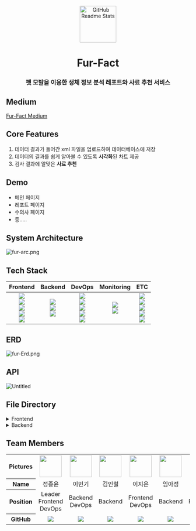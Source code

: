 <p align="center">
<img width="100px" src="https://i.ibb.co/MZVkxm8/fur-icon.png" align="center" alt="GitHub Readme Stats" />
<h1 align="center">Fur-Fact</h1>
<h3 align="center">펫 모발을 이용한 생체 정보 분석 레포트와 사료 추천 서비스</h3>
</p>

## Medium

[Fur-Fact Medium](https://medium.com/@ickim1218/펫-모발을-이용한-생체-정보-분석-레포트와-사료-추천-서비스-3ba691bf1b24)

## Core Features

1. 데이터 결과가 들어간 xml 파일을 업로드하여 데이터베이스에 저장
2. 데이터의 결과를 쉽게 알아볼 수 있도록 **시각화**된 차트 제공
3. 검사 결과에 알맞은 **사료 추천**

## Demo

- 메인 페이지
- 레포트 페이지
- 수의사 페이지
- 등…..

## System Architecture

![fur-arc.png](https://github.com/user-attachments/assets/869f760a-2d13-402f-a9d0-5a54074ad62e)

## Tech Stack

|                                                                                                                                                                                                                                                   Frontend                                                                                                                                                                                                                                                   |                                                                                                                                              Backend                                                                                                                                              |                                                                                                                                                                                                                                                                   DevOps                                                                                                                                                                                                                                                                    |                                                                                                 Monitoring                                                                                                 |                                                                                                                                                                                                                                                    ETC                                                                                                                                                                                                                                                     |
| :----------------------------------------------------------------------------------------------------------------------------------------------------------------------------------------------------------------------------------------------------------------------------------------------------------------------------------------------------------------------------------------------------------------------------------------------------------------------------------------------------------: | :-----------------------------------------------------------------------------------------------------------------------------------------------------------------------------------------------------------------------------------------------------------------------------------------------: | :-----------------------------------------------------------------------------------------------------------------------------------------------------------------------------------------------------------------------------------------------------------------------------------------------------------------------------------------------------------------------------------------------------------------------------------------------------------------------------------------------------------------------------------------: | :--------------------------------------------------------------------------------------------------------------------------------------------------------------------------------------------------------: | :--------------------------------------------------------------------------------------------------------------------------------------------------------------------------------------------------------------------------------------------------------------------------------------------------------------------------------------------------------------------------------------------------------------------------------------------------------------------------------------------------------: |
| <img src="https://img.shields.io/badge/React-61DAFB?style=flat&logo=React&logoColor=white"/><br><img src="https://img.shields.io/badge/TypeScript-3178C6?style=flat&logo=TypeScript&logoColor=white"/><br><img src="https://img.shields.io/badge/TailwindCSS-06B6D4?style=flat&logo=tailwindcss&logoColor=white"/><br><img src="https://img.shields.io/badge/Vite-646CFF?style=flat&logo=Vite&logoColor=white"/><br><img src="https://img.shields.io/badge/PWA-5A0FC8?style=flat&logo=PWA&logoColor=white"/> | <img src="https://img.shields.io/badge/Node.js-FA04E?style=flat&logo=Node.js&logoColor=white"/><br><img src="https://img.shields.io/badge/mysql-4479A1?style=flat&logo=mysql&logoColor=white"><br><img src="https://img.shields.io/badge/Express-000000?style=flat&logo=Express&logoColor=white"> | <img src="https://img.shields.io/badge/Docker-2496ED?style=flat&logo=Docker&logoColor=white"/><br><img src="https://img.shields.io/badge/Amazon EC2-FF9900?style=flat&logo=Amazon EC2&logoColor=white"/><br><img src="https://img.shields.io/badge/Amazon S3-569A31?style=flat&logo=Amazon S3&logoColor=white"/><br><img src="https://img.shields.io/badge/Amazon RDS-527FFF?style=flat&logo=amazonrds&logoColor=white"/><br><img src="https://img.shields.io/badge/GitHub Actions-2088FF?style=flat&logo=GitHub Actions&logoColor=white"/> | <img src="https://img.shields.io/badge/Grafana-F46800?style=flat&logo=Grafana&logoColor=white"/><br><img src="https://img.shields.io/badge/Prometheus-E6522C?style=flat&logo=Prometheus&logoColor=white"/> | <img src="https://img.shields.io/badge/Slack-4A154B?style=flat&logo=Slack&logoColor=white"/><br><img src="https://img.shields.io/badge/Notion-000000?style=flat&logo=Notion&logoColor=white"/><br><img src="https://img.shields.io/badge/Figma-F24E1E?style=flat&logo=figma&logoColor=white"/><br><img src="https://img.shields.io/badge/Postman-FF6C37?style=flat&logo=Postman&logoColor=white"/><br><img src="https://img.shields.io/badge/Swagger-85EA2D?style=flat&logo=Swagger&logoColor=white"/><br> |

## ERD

![fur-Erd.png](https://github.com/user-attachments/assets/f7e06453-836b-4ce5-8566-1ac93045ef39)

## API

![Untitled](https://github.com/user-attachments/assets/57121182-e8ec-4008-89b4-b5c60fbfe25c)

## File Directory

<details>
<summary>Frontend</summary>
    
    📦Frontend
     ┣ 📂.github
     ┣ 📂dev-dist
     ┣ 📂node_modules
     ┣ 📂public
     ┃ ┣ 📜firebase-messaging-sw.js
     ┃ ┣ 📜manifest.json
     ┃ ┣ 📜maskable-icon-512x512.png
     ┃ ┣ 📜pwa-192x192.png
     ┃ ┣ 📜pwa-512x512.png
     ┃ ┣ 📜pwa-64x64.png
     ┃ ┗ 📜vite.svg
     ┣ 📂src
     ┃ ┣ 📂api
     ┃ ┃ ┗ 📜config.ts
     ┃ ┣ 📂apis
     ┃ ┃ ┗ 📜patchDeviceToken.ts
     ┃ ┣ 📂assets
     ┃ ┃ ┣ 📜Alarm.png
     ┃ ┃ ┣ 📜Alarm_Filled.png
     ┃ ┃ ┣ 📜Alarm_Focus.png
     ┃ ┃ ┣ 📜Dog.jpg
     ┃ ┃ ┣ 📜Home.png
     ┃ ┃ ┣ 📜Home_Focus.png
     ┃ ┃ ┣ 📜MyPage.png
     ┃ ┃ ┣ 📜MyPage_Focus.png
     ┃ ┃ ┣ 📜logo.png
     ┃ ┃ ┣ 📜react.svg
     ┃ ┃ ┗ 📜setting.png
     ┃ ┣ 📂components
     ┃ ┃ ┣ 📂alarm
     ┃ ┃ ┃ ┗ 📜NotificationItem.tsx
     ┃ ┃ ┣ 📂common
     ┃ ┃ ┃ ┣ 📂Navigation
     ┃ ┃ ┃ ┃ ┣ 📜NavLink.tsx
     ┃ ┃ ┃ ┃ ┗ 📜Navigation.tsx
     ┃ ┃ ┃ ┣ 📜AddInput.tsx
     ┃ ┃ ┃ ┣ 📜FullButton.tsx
     ┃ ┃ ┃ ┣ 📜Input.tsx
     ┃ ┃ ┃ ┣ 📜MoblieLayout.tsx
     ┃ ┃ ┃ ┗ 📜PCLayout.tsx
     ┃ ┃ ┣ 📂main
     ┃ ┃ ┃ ┣ 📂Carousel
     ┃ ┃ ┃ ┃ ┣ 📜Carousel.tsx
     ┃ ┃ ┃ ┃ ┣ 📜CarouselDotButton.tsx
     ┃ ┃ ┃ ┃ ┗ 📜carousel.css
     ┃ ┃ ┃ ┣ 📜AddCard.tsx
     ┃ ┃ ┃ ┣ 📜Modal.tsx
     ┃ ┃ ┃ ┣ 📜PetCard.tsx
     ┃ ┃ ┃ ┣ 📜PetInfoCard.tsx
     ┃ ┃ ┃ ┗ 📜PetInspectionCard.tsx
     ┃ ┃ ┣ 📂result
     ┃ ┃ ┃ ┗ 📜ResultItem.tsx
     ┃ ┃ ┗ 📂selectBox
     ┃ ┃ ┃ ┗ 📜index.tsx
     ┃ ┣ 📂pages
     ┃ ┃ ┣ 📂alarm
     ┃ ┃ ┃ ┗ 📜index.tsx
     ┃ ┃ ┣ 📂login
     ┃ ┃ ┃ ┗ 📜index.tsx
     ┃ ┃ ┣ 📂main
     ┃ ┃ ┃ ┗ 📜index.tsx
     ┃ ┃ ┣ 📂result
     ┃ ┃ ┃ ┣ 📂mobile
     ┃ ┃ ┃ ┃ ┗ 📜index.tsx
     ┃ ┃ ┃ ┗ 📜index.ts
     ┃ ┃ ┣ 📂signup
     ┃ ┃ ┃ ┗ 📜index.tsx
     ┃ ┃ ┣ 📂vetList
     ┃ ┃ ┃ ┗ 📜index.tsx
     ┃ ┃ ┗ 📂vetResult
     ┃ ┃ ┃ ┗ 📜index.tsx
     ┃ ┣ 📂store
     ┃ ┃ ┣ 📜useAuthStore.ts
     ┃ ┃ ┗ 📜useEditModeStore.ts
     ┃ ┣ 📂types
     ┃ ┃ ┗ 📜index.ts
     ┃ ┣ 📂utils
     ┃ ┃ ┗ 📂notification
     ┃ ┃ ┃ ┗ 📜index.ts
     ┃ ┣ 📜App.css
     ┃ ┣ 📜firebase.ts
     ┃ ┣ 📜index.css
     ┃ ┣ 📜main.tsx
     ┃ ┣ 📜router.tsx
     ┃ ┗ 📜vite-env.d.ts
     ┣ 📜.eslintrc.cjs
     ┣ 📜.gitignore
     ┣ 📜README.md
     ┣ 📜index.html
     ┣ 📜package-lock.json
     ┣ 📜package.json
     ┣ 📜postcss.config.js
     ┣ 📜sw.js
     ┣ 📜tailwind.config.js
     ┣ 📜tsconfig.app.json
     ┣ 📜tsconfig.json
     ┣ 📜tsconfig.node.json
     ┣ 📜vite.config.ts
     ┗ 📜yarn.lock
  </details>
    
<details>
<summary>Backend</summary>

    📦Backend
     ┣ 📂.idea
     ┣ 📂node_modules
     ┣ 📂db
     ┣ 📂uploads
     ┣ 📂src
     ┃ ┣ 📂api
     ┃ ┃ ┣ 📂furdata
     ┃ ┃ ┃ ┣ 📜controller.js
     ┃ ┃ ┃ ┣ 📜model.js
     ┃ ┃ ┃ ┗ 📜repository.js
     ┃ ┃ ┣ 📂pet
     ┃ ┃ ┃ ┣ 📜controller.js
     ┃ ┃ ┃ ┣ 📜model.js
     ┃ ┃ ┃ ┗ 📜repository.js
     ┃ ┃ ┣ 📂test
     ┃ ┃ ┃ ┣ 📜controller.js
     ┃ ┃ ┃ ┣ 📜model.js
     ┃ ┃ ┃ ┗ 📜repository.js
     ┃ ┃ ┗ 📂user
     ┃ ┃ ┃ ┣ 📜controller.js
     ┃ ┃ ┃ ┣ 📜jwt.js
     ┃ ┃ ┃ ┣ 📜model.js
     ┃ ┃ ┃ ┗ 📜repository.js
     ┃ ┣ 📂data
     ┃ ┃ ┣ 📜initDatabase.js
     ┃ ┃ ┗ 📜sequelize.js
     ┃ ┣ 📂middleware
     ┃ ┃ ┣ 📜jwtVerify.js
     ┃ ┃ ┣ 📜logging.js
     ┃ ┃ ┗ 📜s3Upload.js
     ┃ ┣ 📂swagger
     ┃ ┃ ┣ 📜swagger-furData.yaml
     ┃ ┃ ┣ 📜swagger-pet.yaml
     ┃ ┃ ┣ 📜swagger-test.yaml
     ┃ ┃ ┣ 📜swagger-user.yaml
     ┃ ┃ ┗ 📜swagger.js
     ┃ ┗ 📜router.js
     ┣ 📜.env
     ┣ 📜.gitignore
     ┣ 📜docker-compose.yml
     ┣ 📜Dockerfile
     ┣ 📜index.js
     ┣ 📜init.sql
     ┣ 📜package-lock.json
     ┣ 📜package.json
     ┣ 📜README.md
     ┗ 📜wait-for-it.sh

</details>

## Team Members

<table width="1000">
<thead>
</thead>
<tbody>
<tr>
<th>Pictures</th>
<td width="100" align="center">
<a href="https://github.com/BellYun">
<img src="https://ca.slack-edge.com/T079H2P7R5E-U079CFQMZ8S-04a4ab3dbfe9-512" width="60" height="60">
</a>
</td>
<td width="100" align="center">
<a href="https://github.com/Kiminni">
<img src="https://ca.slack-edge.com/T079H2P7R5E-U079F0EASMS-6caf86eabacd-512" width="60" height="60">
</a>
</td>
<td width="100" align="center">
<a href="https://github.com/kimich1218">
<img src="https://ca.slack-edge.com/T079H2P7R5E-U079F0E88UC-5135de681c7a-512" width="60" height="60">
</a>
</td>
<td width="100" align="center">
<a href="https://github.com/egg-silver">
<img src="https://ca.slack-edge.com/T079H2P7R5E-U0799JKBWGM-7d358d7bbea8-512" width="60" height="60">
</a>
</td>
<td width="100" align="center">
<a href="https://github.com/Ajeong-Im">
<img src="https://ca.slack-edge.com/T079H2P7R5E-U079CFQNKV0-c7b754406a4b-512" width="60" height="60">
</a>
</td>
<td width="100" align="center">
<a href="https://github.com/nagosu">
<img src="https://ca.slack-edge.com/T079H2P7R5E-U0799JK841K-56b691470586-512" width="60" height="60">
</a>
</td>
</tr>
<tr>
<th>Name</th>
<td width="100" align="center">정종윤</td>
<td width="100" align="center">이민기</td>
<td width="100" align="center">김인철</td>
<td width="100" align="center">이지은</td>
<td width="100" align="center">임아정</td>
<td width="100" align="center">박진우</td>
</tr>
<tr>
<th>Position</th>
<td width="150" align="center">
Leader<br>
Frontend<br>
DevOps<br>
</td>
<td width="150" align="center">
Backend<br>
DevOps<br>
</td>
<td width="150" align="center">
Backend<br>
</td>
<td width="150" align="center">
Frontend<br>
DevOps<br>
</td>
<td width="150" align="center">
Backend<br>
</td>
<td width="150" align="center">
Frontend<br>
</td>
</tr>
<tr>
<th>GitHub</th>
<td width="100" align="center">
<a href="https://github.com/BellYun">
<img src="http://img.shields.io/badge/BellYun-green?style=social&logo=github"/>
</a>
</td>
<td width="100" align="center">
<a href="https://github.com/Kiminni">
<img src="http://img.shields.io/badge/Kiminni-green?style=social&logo=github"/>
</a>
</td>
<td width="100" align="center">
<a href="https://github.com/kimich1218">
<img src="http://img.shields.io/badge/kimich1218-green?style=social&logo=github"/>
</a>
</td>
<td width="100" align="center">
<a href="https://github.com/egg-silver">
<img src="http://img.shields.io/badge/eggsilver-green?style=social&logo=github"/>
</a>
</td>
<td width="100" align="center">
<a href="https://github.com/Ajeong-Im">
<img src="http://img.shields.io/badge/AjeongIm-green?style=social&logo=github"/>
</a>
</td>
<td width="100" align="center">
<a href="https://github.com/nagosu">
<img src="http://img.shields.io/badge/nagosu-green?style=social&logo=github"/>
</a>
</td>
</tr>
</tbody>
</table>
